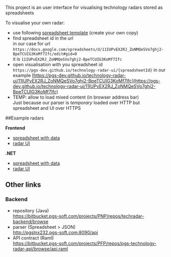 This project is an user interface for visualising technology radars stored as spreadsheets

To visualise your own radar:  
- use following [spreadsheet template](https://docs.google.com/spreadsheets/d/11IUPvEX2RJ_ZoNMQeSVo7ghj2-BpeTCUIG3KoMf7Ifc/edit#gid=0) (create your own copy)
- find spreadsheet id in the url  
in our case for url `https://docs.google.com/spreadsheets/d/11IUPvEX2RJ_ZoNMQeSVo7ghj2-BpeTCUIG3KoMf7Ifc/edit#gid=0`  
it is `11IUPvEX2RJ_ZoNMQeSVo7ghj2-BpeTCUIG3KoMf7Ifc`
- open visualisation with you spreadsheet id  
  `https://pgs-dev.github.io/technology-radar-ui/{spreadsheetId}`
  in our example [https://pgs-dev.github.io/technology-radar-ui/11IUPvEX2RJ_ZoNMQeSVo7ghj2-BpeTCUIG3KoMf7Ifc](https://pgs-dev.github.io/technology-radar-ui/11IUPvEX2RJ_ZoNMQeSVo7ghj2-BpeTCUIG3KoMf7Ifc)
- TEMP: allow to load mixed content (in browser address bar)  
  Just because our parser is *temporary* loaded over HTTP but spreadsheet and UI over HTTPS

##Example radars  

**Frontend**  
- [spreadsheet with data](https://docs.google.com/spreadsheets/d/11IUPvEX2RJ_ZoNMQeSVo7ghj2-BpeTCUIG3KoMf7Ifc/edit#gid=0)
- [radar UI](https://pgs-dev.github.io/technology-radar-ui/11IUPvEX2RJ_ZoNMQeSVo7ghj2-BpeTCUIG3KoMf7Ifc)

**.NET**  
- [spreadsheet with data](https://docs.google.com/spreadsheets/d/18Wg-5N7qOnEr1sbSx2f_Yh90kTYNAxnpW7ZHE_9orQg/edit#gid=0)
- [radar UI](https://pgs-dev.github.io/technology-radar-ui/18Wg-5N7qOnEr1sbSx2f_Yh90kTYNAxnpW7ZHE_9orQg)


## Other links

### Backend
- repository (Java)   
https://bitbucket.pgs-soft.com/projects/PNP/repos/techradar-backend/browse  
- parser (Spreadsheet > JSON)   
http://pgslnx232.pgs-soft.com:8090/api  
- API contract (Raml)  
https://bitbucket.pgs-soft.com/projects/PFP/repos/pgs-technology-radar-api/browse/api.raml  